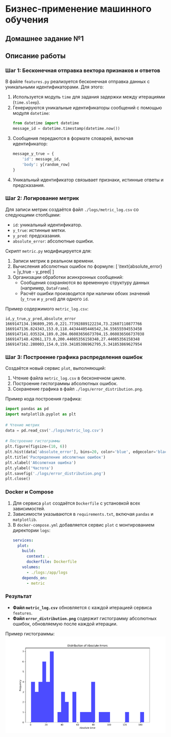 # Бизнес-применение машинного обучения
## Домашнее задание №1

## Описание работы

### Шаг 1: Бесконечная отправка вектора признаков и ответов
В файле `features.py` реализуется бесконечная отправка данных с уникальными идентификаторами. Для этого:
1. Используется модуль `time` для задания задержки между итерациями (`time.sleep`).
2. Генерируются уникальные идентификаторы сообщений с помощью модуля `datetime`:
   ```python
   from datetime import datetime
   message_id = datetime.timestamp(datetime.now())
   ```
3. Сообщения передаются в формате словарей, включая идентификатор:
   ```python
   message_y_true = {
       'id': message_id,
       'body': y[random_row]
   }
   ```
4. Уникальный идентификатор связывает признаки, истинные ответы и предсказания.

### Шаг 2: Логирование метрик
Для записи метрик создаётся файл `./logs/metric_log.csv` со следующими столбцами:
- `id`: уникальный идентификатор.
- `y_true`: истинные метки.
- `y_pred`: предсказания.
- `absolute_error`: абсолютные ошибки.

Скрипт `metric.py` модифицируется для:
1. Записи метрик в реальном времени.
2. Вычисления абсолютных ошибок по формуле:
   \[
   \text{absolute\_error} = |y\_true - y\_pred|
   \]
3. Организации обработки асинхронных сообщений:
   - Сообщения сохраняются во временную структуру данных (например, `DataFrame`).
   - Расчёт ошибки производится при наличии обоих значений (`y_true` и `y_pred`) для одного `id`.

Пример содержимого `metric_log.csv`:
```csv
id,y_true,y_pred,absolute_error
1669147134.196809,295.0,221.77392889122234,73.22607110877766
1669147136.824343,153.0,118.44344405446542,34.55655594553458
1669147141.035324,189.0,204.06083656673704,15.060836566737038
1669147148.42061,173.0,200.44085356158348,27.44085356158348
1669147162.280003,154.0,159.34185386962795,5.341853869627954
```

### Шаг 3: Построение графика распределения ошибок
Создаётся новый сервис `plot`, выполняющий:
1. Чтение файла `metric_log.csv` в бесконечном цикле.
2. Построение гистограммы абсолютных ошибок.
3. Сохранение графика в файл `./logs/error_distribution.png`.

Пример кода построения графика:
```python
import pandas as pd
import matplotlib.pyplot as plt

# Чтение метрик
data = pd.read_csv('./logs/metric_log.csv')

# Построение гистограммы
plt.figure(figsize=(10, 6))
plt.hist(data['absolute_error'], bins=20, color='blue', edgecolor='black')
plt.title('Распределение абсолютных ошибок')
plt.xlabel('Абсолютная ошибка')
plt.ylabel('Частота')
plt.savefig('./logs/error_distribution.png')
plt.close()
```

### Docker и Compose
1. Для сервиса `plot` создаётся `Dockerfile` с установкой всех зависимостей.
2. Зависимости указываются в `requirements.txt`, включая `pandas` и `matplotlib`.
3. В `docker-compose.yml` добавляется сервис `plot` с монтированием директории `logs`:
   ```yaml
   services:
     plot:
       build:
         context: .
         dockerfile: Dockerfile
       volumes:
         - ./logs:/app/logs
       depends_on:
         - metric
   ```

### Результат
- **Файл `metric_log.csv`** обновляется с каждой итерацией сервиса `features`.
- **Файл `error_distribution.png`** содержит гистограмму абсолютных ошибок, обновляемую после каждой итерации.

Пример гистограммы:
![Error Distribution](./logs/error_distribution.png)

